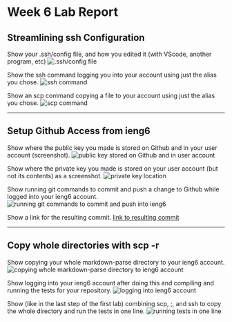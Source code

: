 # Week 6 Lab Report

## Streamlining ssh Configuration
Show your .ssh/config file, and how you edited it (with VScode, another program, etc)
![.ssh/config file]()


Show the ssh command logging you into your account using just the alias you chose.
![ssh command]() 


Show an scp command copying a file to your account using just the alias you chose.
![scp command]()


---

## Setup Github Access from ieng6
Show where the public key you made is stored on Github and in your user account (screenshot).
![public key stored on Github and in user account]()


Show where the private key you made is stored on your user account (but not its contents) as a screenshot.
![private key location]() 


Show running git commands to commit and push a change to Github while logged into your ieng6 account.
![running git commands to commit and push into ieng6]()

Show a link for the resulting commit.
[link to resulting commit]()

---

## Copy whole directories with scp -r
Show copying your whole markdown-parse directory to your ieng6 account.
![copying whole markdown-parse directory to ieng6 account]()


Show logging into your ieng6 account after doing this and compiling and running the tests for your repository.
![logging into ieng6 account]() 


Show (like in the last step of the first lab) combining scp, ;, and ssh to copy the whole directory and run the tests in one line.
![running tests in one line]()

